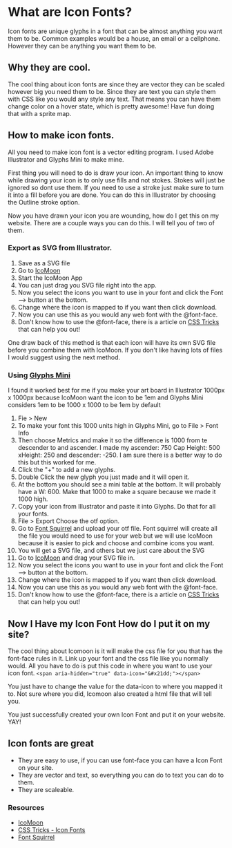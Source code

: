 # What are Icon Fonts?

Icon fonts are unique glyphs in a font that can be almost anything you want them to be. Common examples would be a house, an email or a cellphone. However they can be anything you want them to be.

## Why they are cool.

The cool thing about icon fonts are since they are vector they can be scaled however big you need them to be. Since they are text you can style them with CSS like you would any style any text. That means you can have them change color on a hover state, which is pretty awesome! Have fun doing that with a sprite map.

## How to make icon fonts.

All you need to make icon font is a vector editing program. I used Adobe Illustrator and Glyphs Mini to make mine. 

First thing you will need to do is draw your icon. An important thing to know while drawing your icon is to only use fills and not stokes. Stokes will just be ignored so dont use them. If you need to use a stroke just make sure to turn it into a fill before you are done. You can do this in Illustrator by choosing the Outline stroke option. 


Now you have drawn your icon you are wounding, how do I get this on my website. There are a couple ways you can do this. I will tell you of two of them.


### Export as SVG from Illustrator.

1. Save as a SVG file 
2. Go to [IcoMoon](http://icomoon.io/app/)
3. Start the IcoMoon App
4. You can just drag you SVG file right into the app.
5. Now you select the icons you want to use in your font and click the Font --> button at the bottom.
6. Change where the icon is mapped to if you want then click download.
7. Now you can use this as you would any web font with the @font-face.
8. Don't know how to use the @font-face, there is a article on [CSS Tricks](http://css-tricks.com/snippets/css/using-font-face/) that can help you out!

One draw back of this method is that each icon will have its own SVG file before you combine them with IcoMoon. If you don't like having lots of files I would suggest using the next method.

### Using [Glyphs Mini](http://glyphsapp.com/)
I found it worked best for me if you make your art board in Illustrator 1000px x 1000px because IcoMoon want the icon to be 1em and Glyphs Mini considers 1em to be 1000 x 1000 to be 1em by default

1. Fie > New
2. To make your font this 1000 units high in Glyphs Mini, go to File > Font Info
3. Then choose Metrics and make it so the difference is 1000 from te descender to and ascender. I made my ascender: 750 Cap Height: 500 xHeight: 250 and descender: -250. I am sure there is a better way to do this but this worked for me.
4. Click the "+" to add a new glyphs. 
5. Double Click the new glyph you just made and it will open it.
6. At the bottom you should see a mini table at the bottom. It will probably have a W: 600. Make that 1000 to make a square because we made it 1000 high. 
7. Copy your icon from Illustrator and paste it into Glyphs. Do that for all your fonts.
8. File > Export  Choose the otf option.
9. Go to [Font Squirrel](http://www.fontsquirrel.com/fontface/generator) and upload your otf file. Font squirrel will create all the file you would need to use for your web but we will use IcoMoon because it is easier to pick and choose and combine icons you want. 
10. You will get a SVG file, and others but we just care about the SVG
11. Go to [IcoMoon](http://icomoon.io/app/) and drag your SVG file in.
12. Now you select the icons you want to use in your font and click the Font --> button at the bottom.
13. Change where the icon is mapped to if you want then click download.
14. Now you can use this as you would any web font with the @font-face.
15. Don't know how to use the @font-face, there is a article on [CSS Tricks](http://css-tricks.com/snippets/css/using-font-face/) that can help you out!

## Now I Have my Icon Font How do I put it on my site?

The cool thing about Icomoon is it will make the css file for you that has the font-face rules in it. Link up your font and the css file like you normally would. All you have to do is put this code in where you want to use your icon font.
`<span aria-hidden="true" data-icon="&#x21dd;"></span>`

You just have to change the value for the data-icon to where you mapped it to. Not sure where you did, Icomoon also created a html file that will tell you.


You just successfully created your own Icon Font and put it on your website. YAY!

## Icon fonts are great

* They are easy to use, if you can use font-face you can have a Icon Font on your site.
* They are vector and text, so everything you can do to text you can do to them.
* They are scaleable.

### Resources
* [IcoMoon](http://icomoon.io/app/)
* [CSS Tricks - Icon Fonts](http://css-tricks.com/html-for-icon-font-usage/)
* [Font Squirrel](http://www.fontsquirrel.com/fontface/generator)
